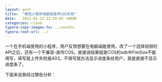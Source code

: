 ```yaml
---
layout: post
title:  "微信小程序电脑版直传COS失败"
date:   2022-02-22 22:55:05 +0800
categories: cloud
typora-copy-images-to: ../assets
typora-root-url: ../
---
```


一个在手机端使用的小程序，用户反馈想要在电脑端能使用，改了一个选择视频的API之后，还有一个不兼容-直传COS。直接说结果就是COS的sdk中FileSize不能填写，填写就上传失败报403。不填写就办法显示进度条给用户，我是直接不显示进度条了。

下面来说我经过哪些分析：



[1]: https://coolshell.cn/articles/17998.html
